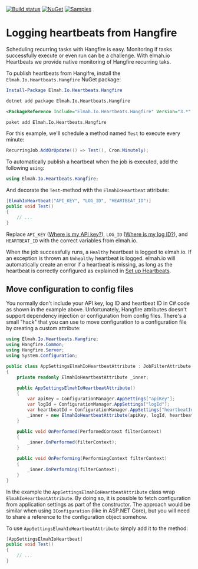 [![Build status](https://github.com/elmahio/Elmah.Io.Heartbeats.Hangfire/workflows/build/badge.svg)](https://github.com/elmahio/Elmah.Io.Heartbeats.Hangfire/actions?query=workflow%3Abuild)
[![NuGet](https://img.shields.io/nuget/v/Elmah.Io.Heartbeats.Hangfire.svg)](https://www.nuget.org/packages/Elmah.Io.Heartbeats.Hangfire)
[![Samples](https://img.shields.io/badge/samples-1-brightgreen.svg)](https://github.com/elmahio/Elmah.Io.Heartbeats.Hangfire/tree/main/samples)

# Logging heartbeats from Hangfire

Scheduling recurring tasks with Hangfire is easy. Monitoring if tasks successfully execute or even run can be a challenge. With elmah.io Heartbeats we provide native monitoring of Hangfire recurring taks.

To publish heartbeats from Hangifre, install the `Elmah.Io.Heartbeats.Hangfire` NuGet package:

```powershell fct_label="Package Manager"
Install-Package Elmah.Io.Heartbeats.Hangfire
```
```cmd fct_label=".NET CLI"
dotnet add package Elmah.Io.Heartbeats.Hangfire
```
```xml fct_label="PackageReference"
<PackageReference Include="Elmah.Io.Heartbeats.Hangfire" Version="3.*" />
```
```xml fct_label="Paket CLI"
paket add Elmah.Io.Heartbeats.Hangfire
```

For this example, we'll schedule a method named `Test` to execute every minute:

```csharp
RecurringJob.AddOrUpdate(() => Test(), Cron.Minutely);
```

To automatically publish a heartbeat when the job is executed, add the following `using`:

```csharp
using Elmah.Io.Heartbeats.Hangfire;
```

And decorate the `Test`-method with the `ElmahIoHeartbeat` attribute:

```csharp
[ElmahIoHeartbeat("API_KEY", "LOG_ID", "HEARTBEAT_ID")]
public void Test()
{
    // ...
}
```

Replace `API_KEY` ([Where is my API key?](https://docs.elmah.io/where-is-my-api-key/)), `LOG_ID` ([Where is my log ID?](https://docs.elmah.io/where-is-my-log-id/)), and `HEARTBEAT_ID` with the correct variables from elmah.io.

When the job successfully runs, a `Healthy` heartbeat is logged to elmah.io. If an exception is thrown an `Unhealthy` heartbeat is logged. elmah.io will automatically create an error if a heartbeat is missing, as long as the heartbeat is correctly configured as explained in [Set up Heartbeats](https://docs.elmah.io/setup-heartbeats/).

## Move configuration to config files

You normally don't include your API key, log ID and heartbeat ID in C# code as shown in the example above. Unfortunately, Hangfire attributes doesn't support dependency injection or configuration from config files. There's a small "hack" that you can use to move configuration to a configuration file by creating a custom attribute:

```csharp
using Elmah.Io.Heartbeats.Hangfire;
using Hangfire.Common;
using Hangfire.Server;
using System.Configuration;

public class AppSettingsElmahIoHeartbeatAttribute : JobFilterAttribute, IServerFilter
{
    private readonly ElmahIoHeartbeatAttribute _inner;

    public AppSettingsElmahIoHeartbeatAttribute()
    {
        var apiKey = ConfigurationManager.AppSettings["apiKey"];
        var logId = ConfigurationManager.AppSettings["logId"];
        var heartbeatId = ConfigurationManager.AppSettings["heartbeatId"];
        _inner = new ElmahIoHeartbeatAttribute(apiKey, logId, heartbeatId);
    }

    public void OnPerformed(PerformedContext filterContext)
    {
        _inner.OnPerformed(filterContext);
    }

    public void OnPerforming(PerformingContext filterContext)
    {
        _inner.OnPerforming(filterContext);
    }
}
```

In the example the `AppSettingsElmahIoHeartbeatAttribute` class wrap `ElmahIoHeartbeatAttribute`. By doing so, it is possible to fetch configuration from application settings as part of the constructor. The approach would be similar when using `IConfiguration` (like in ASP.NET Core), but you will need to share a reference to the configuration object somehow.

To use `AppSettingsElmahIoHeartbeatAttribute` simply add it to the method:

```csharp
[AppSettingsElmahIoHeartbeat]
public void Test()
{
    // ...
}
```